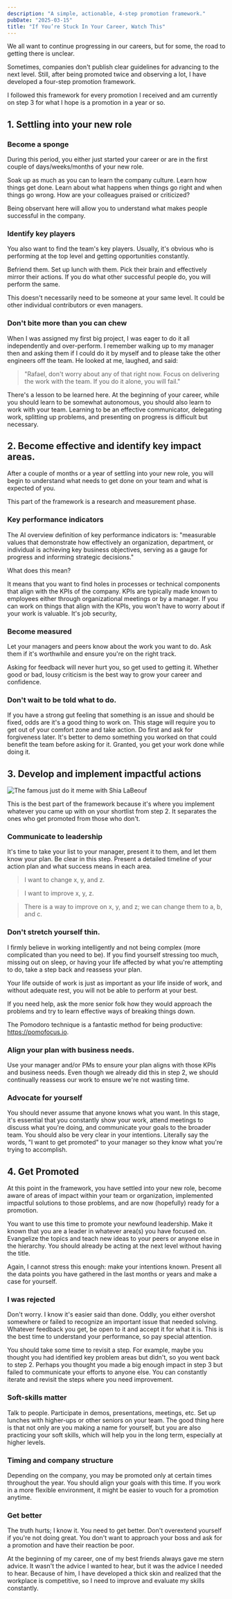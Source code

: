 ```yaml
---
description: "A simple, actionable, 4-step promotion framework."
pubDate: "2025-03-15"
title: "If You’re Stuck In Your Career, Watch This"
---
```


We all want to continue progressing in our careers, but for some, the road to getting there is unclear.

Sometimes, companies don't publish clear guidelines for advancing to the next level. Still, after being promoted twice and observing a lot, I have developed a four-step promotion framework.

I followed this framework for every promotion I received and am currently on step 3 for what I hope is a promotion in a year or so.

## 1. Settling into your new role

### Become a sponge

During this period, you either just started your career or are in the first couple of days/weeks/months of your new role.

Soak up as much as you can to learn the company culture. Learn how things get done. Learn about what happens when things go right and when things go wrong. How are your colleagues praised or criticized?

Being observant here will allow you to understand what makes people successful in the company.

### Identify key players

You also want to find the team's key players. Usually, it's obvious who is performing at the top level and getting opportunities constantly.

Befriend them. Set up lunch with them. Pick their brain and effectively mirror their actions. If you do what other successful people do, you will perform the same.

This doesn't necessarily need to be someone at your same level. It could be other individual contributors or even managers.

### Don't bite more than you can chew

When I was assigned my first big project, I was eager to do it all independently and over-perform. I remember walking up to my manager then and asking them if I could do it by myself and to please take the other engineers off the team. He looked at me, laughed, and said:

> "Rafael, don't worry about any of that right now. Focus on delivering the work with the team. If you do it alone, you will fail."

There's a lesson to be learned here. At the beginning of your career, while you should learn to be somewhat autonomous, you should also learn to work with your team. Learning to be an effective communicator, delegating work, splitting up problems, and presenting on progress is difficult but necessary.

## 2. Become effective and identify key impact areas.

After a couple of months or a year of settling into your new role, you will begin to understand what needs to get done on your team and what is expected of you.

This part of the framework is a research and measurement phase.

### Key performance indicators

The AI overview definition of key performance indicators is: "measurable values that demonstrate how effectively an organization, department, or individual is achieving key business objectives, serving as a gauge for progress and informing strategic decisions."

What does this mean?

It means that you want to find holes in processes or technical components that align with the KPIs of the company. KPIs are typically made known to employees either through organizational meetings or by a manager. If you can work on things that align with the KPIs, you won't have to worry about if your work is valuable. It's job security,

### Become measured

Let your managers and peers know about the work you want to do. Ask them if it's worthwhile and ensure you're on the right track.

Asking for feedback will never hurt you, so get used to getting it. Whether good or bad, lousy criticism is the best way to grow your career and confidence.

### Don't wait to be told what to do.

If you have a strong gut feeling that something is an issue and should be fixed, odds are it's a good thing to work on. This stage will require you to get out of your comfort zone and take action. Do first and ask for forgiveness later. It's better to demo something you worked on that could benefit the team before asking for it. Granted, you get your work done while doing it.

## 3. Develop and implement impactful actions

![The famous just do it meme with Shia LaBeouf](https://media0.giphy.com/media/v1.Y2lkPTc5MGI3NjExY3hycXFjYmxqdDNsZXF1cjhhMmo0enkwaG1xNDFpbnJ1cmd4MTN0NiZlcD12MV9pbnRlcm5hbF9naWZfYnlfaWQmY3Q9Zw/GcSqyYa2aF8dy/giphy.gif)

This is the best part of the framework because it's where you implement whatever you came up with on your shortlist from step 2. It separates the ones who get promoted from those who don't.

### Communicate to leadership

It's time to take your list to your manager, present it to them, and let them know your plan. Be clear in this step. Present a detailed timeline of your action plan and what success means in each area.

> I want to change x, y, and z.

> I want to improve x, y, z.

> There is a way to improve on x, y, and z; we can change them to a, b, and c.

### Don't stretch yourself thin.

I firmly believe in working intelligently and not being complex (more complicated than you need to be). If you find yourself stressing too much, missing out on sleep, or having your life affected by what you're attempting to do, take a step back and reassess your plan.

Your life outside of work is just as important as your life inside of work, and without adequate rest, you will not be able to perform at your best.

If you need help, ask the more senior folk how they would approach the problems and try to learn effective ways of breaking things down.

The Pomodoro technique is a fantastic method for being productive: https://pomofocus.io.

### Align your plan with business needs.

Use your manager and/or PMs to ensure your plan aligns with those KPIs and business needs. Even though we already did this in step 2, we should continually reassess our work to ensure we're not wasting time.

### Advocate for yourself

You should never assume that anyone knows what you want. In this stage, it's essential that you constantly show your work, attend meetings to discuss what you're doing, and communicate your goals to the broader team. You should also be very clear in your intentions. Literally say the words, "I want to get promoted" to your manager so they know what you're trying to accomplish.

## 4. Get Promoted

At this point in the framework, you have settled into your new role, become aware of areas of impact within your team or organization, implemented impactful solutions to those problems, and are now (hopefully) ready for a promotion.

You want to use this time to promote your newfound leadership. Make it known that you are a leader in whatever area(s) you have focused on. Evangelize the topics and teach new ideas to your peers or anyone else in the hierarchy. You should already be acting at the next level without having the title.

Again, I cannot stress this enough: make your intentions known. Present all the data points you have gathered in the last months or years and make a case for yourself.

### I was rejected

Don't worry. I know it's easier said than done. Oddly, you either overshot somewhere or failed to recognize an important issue that needed solving. Whatever feedback you get, be open to it and accept it for what it is. This is the best time to understand your performance, so pay special attention.

You should take some time to revisit a step. For example, maybe you thought you had identified key problem areas but didn't, so you went back to step 2. Perhaps you thought you made a big enough impact in step 3 but failed to communicate your efforts to anyone else. You can constantly iterate and revisit the steps where you need improvement.

### Soft-skills matter

Talk to people. Participate in demos, presentations, meetings, etc. Set up lunches with higher-ups or other seniors on your team. The good thing here is that not only are you making a name for yourself, but you are also practicing your soft skills, which will help you in the long term, especially at higher levels.

### Timing and company structure

Depending on the company, you may be promoted only at certain times throughout the year. You should align your goals with this time. If you work in a more flexible environment, it might be easier to vouch for a promotion anytime.

### Get better

The truth hurts; I know it. You need to get better. Don't overextend yourself if you're not doing great. You don't want to approach your boss and ask for a promotion and have their reaction be poor.

At the beginning of my career, one of my best friends always gave me stern advice. It wasn't the advice I wanted to hear, but it was the advice I needed to hear. Because of him, I have developed a thick skin and realized that the workplace is competitive, so I need to improve and evaluate my skills constantly.
